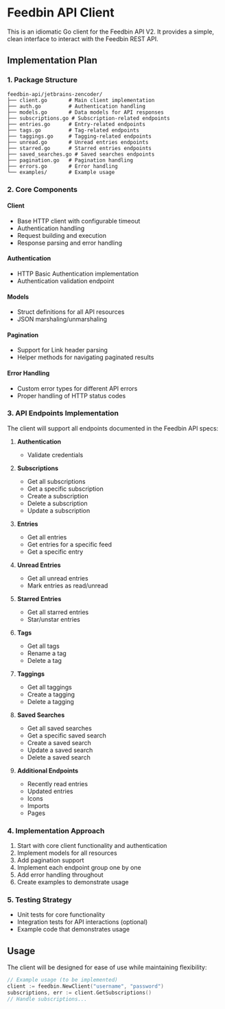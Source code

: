 # Feedbin API Client

This is an idiomatic Go client for the Feedbin API V2. It provides a simple, clean interface to interact with the Feedbin REST API.

## Implementation Plan

### 1. Package Structure

```
feedbin-api/jetbrains-zencoder/
├── client.go       # Main client implementation
├── auth.go         # Authentication handling
├── models.go       # Data models for API responses
├── subscriptions.go # Subscription-related endpoints
├── entries.go      # Entry-related endpoints
├── tags.go         # Tag-related endpoints
├── taggings.go     # Tagging-related endpoints
├── unread.go       # Unread entries endpoints
├── starred.go      # Starred entries endpoints
├── saved_searches.go # Saved searches endpoints
├── pagination.go   # Pagination handling
├── errors.go       # Error handling
└── examples/       # Example usage
```

### 2. Core Components

#### Client
- Base HTTP client with configurable timeout
- Authentication handling
- Request building and execution
- Response parsing and error handling

#### Authentication
- HTTP Basic Authentication implementation
- Authentication validation endpoint

#### Models
- Struct definitions for all API resources
- JSON marshaling/unmarshaling

#### Pagination
- Support for Link header parsing
- Helper methods for navigating paginated results

#### Error Handling
- Custom error types for different API errors
- Proper handling of HTTP status codes

### 3. API Endpoints Implementation

The client will support all endpoints documented in the Feedbin API specs:

1. **Authentication**
   - Validate credentials

2. **Subscriptions**
   - Get all subscriptions
   - Get a specific subscription
   - Create a subscription
   - Delete a subscription
   - Update a subscription

3. **Entries**
   - Get all entries
   - Get entries for a specific feed
   - Get a specific entry

4. **Unread Entries**
   - Get all unread entries
   - Mark entries as read/unread

5. **Starred Entries**
   - Get all starred entries
   - Star/unstar entries

6. **Tags**
   - Get all tags
   - Rename a tag
   - Delete a tag

7. **Taggings**
   - Get all taggings
   - Create a tagging
   - Delete a tagging

8. **Saved Searches**
   - Get all saved searches
   - Get a specific saved search
   - Create a saved search
   - Update a saved search
   - Delete a saved search

9. **Additional Endpoints**
   - Recently read entries
   - Updated entries
   - Icons
   - Imports
   - Pages

### 4. Implementation Approach

1. Start with core client functionality and authentication
2. Implement models for all resources
3. Add pagination support
4. Implement each endpoint group one by one
5. Add error handling throughout
6. Create examples to demonstrate usage

### 5. Testing Strategy

- Unit tests for core functionality
- Integration tests for API interactions (optional)
- Example code that demonstrates usage

## Usage

The client will be designed for ease of use while maintaining flexibility:

```go
// Example usage (to be implemented)
client := feedbin.NewClient("username", "password")
subscriptions, err := client.GetSubscriptions()
// Handle subscriptions...
```